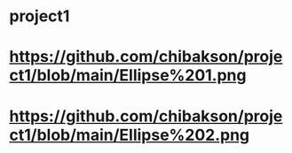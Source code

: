 # project1
# https://github.com/chibakson/project1/blob/main/Ellipse%201.png
# https://github.com/chibakson/project1/blob/main/Ellipse%202.png
